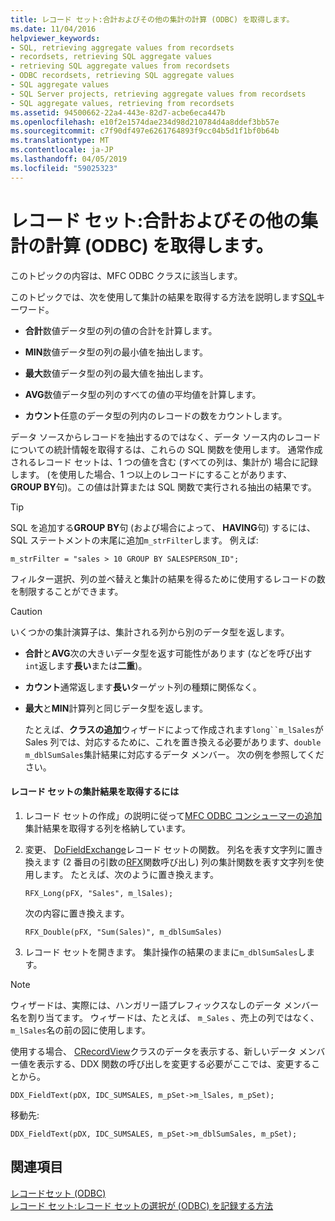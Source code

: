 ```yaml
---
title: レコード セット:合計およびその他の集計の計算 (ODBC) を取得します。
ms.date: 11/04/2016
helpviewer_keywords:
- SQL, retrieving aggregate values from recordsets
- recordsets, retrieving SQL aggregate values
- retrieving SQL aggregate values from recordsets
- ODBC recordsets, retrieving SQL aggregate values
- SQL aggregate values
- SQL Server projects, retrieving aggregate values from recordsets
- SQL aggregate values, retrieving from recordsets
ms.assetid: 94500662-22a4-443e-82d7-acbe6eca447b
ms.openlocfilehash: e10f2e1574dae234d98d210784d4a8ddef3bb57e
ms.sourcegitcommit: c7f90df497e6261764893f9cc04b5d1f1bf0b64b
ms.translationtype: MT
ms.contentlocale: ja-JP
ms.lasthandoff: 04/05/2019
ms.locfileid: "59025323"
---
```

# <a name="recordset-obtaining-sums-and-other-aggregate-results-odbc"></a>レコード セット:合計およびその他の集計の計算 (ODBC) を取得します。

このトピックの内容は、MFC ODBC クラスに該当します。

このトピックでは、次を使用して集計の結果を取得する方法を説明します[SQL](../../data/odbc/sql.md)キーワード。

- **合計**数値データ型の列の値の合計を計算します。

- **MIN**数値データ型の列の最小値を抽出します。

- **最大**数値データ型の列の最大値を抽出します。

- **AVG**数値データ型の列のすべての値の平均値を計算します。

- **カウント**任意のデータ型の列内のレコードの数をカウントします。

データ ソースからレコードを抽出するのではなく、データ ソース内のレコードについての統計情報を取得するは、これらの SQL 関数を使用します。 通常作成されるレコード セットは、1 つの値を含む (すべての列は、集計が) 場合に記録します。 (を使用した場合、1 つ以上のレコードにすることがあります、 **GROUP BY**句)。この値は計算または SQL 関数で実行される抽出の結果です。

> [!TIP]
>  SQL を追加する**GROUP BY**句 (および場合によって、 **HAVING**句) するには、SQL ステートメントの末尾に追加`m_strFilter`します。 例えば:

```
m_strFilter = "sales > 10 GROUP BY SALESPERSON_ID";
```

フィルター選択、列の並べ替えと集計の結果を得るために使用するレコードの数を制限することができます。

> [!CAUTION]
>  いくつかの集計演算子は、集計される列から別のデータ型を返します。

- **合計**と**AVG**次の大きいデータ型を返す可能性があります (などを呼び出す`int`返します**長い**または**二重**)。

- **カウント**通常返します**長い**ターゲット列の種類に関係なく。

- **最大**と**MIN**計算列と同じデータ型を返します。

     たとえば、**クラスの追加**ウィザードによって作成されます`long``m_lSales`が Sales 列では、対応するために、これを置き換える必要があります、`double m_dblSumSales`集計結果に対応するデータ メンバー。 次の例を参照してください。

#### <a name="to-obtain-an-aggregate-result-for-a-recordset"></a>レコード セットの集計結果を取得するには

1. レコード セットの作成」の説明に従って[MFC ODBC コンシューマーの追加](../../mfc/reference/adding-an-mfc-odbc-consumer.md)集計結果を取得する列を格納しています。

1. 変更、 [DoFieldExchange](../../mfc/reference/crecordset-class.md#dofieldexchange)レコード セットの関数。 列名を表す文字列に置き換えます (2 番目の引数の[RFX](../../data/odbc/record-field-exchange-using-rfx.md)関数呼び出し) 列の集計関数を表す文字列を使用します。 たとえば、次のように置き換えます。

    ```
    RFX_Long(pFX, "Sales", m_lSales);
    ```

     次の内容に置き換えます。

    ```
    RFX_Double(pFX, "Sum(Sales)", m_dblSumSales)
    ```

1. レコード セットを開きます。 集計操作の結果のままに`m_dblSumSales`します。

> [!NOTE]
>  ウィザードは、実際には、ハンガリー語プレフィックスなしのデータ メンバー名を割り当てます。 ウィザードは、たとえば、 `m_Sales` 、売上の列ではなく、`m_lSales`名の前の図に使用します。

使用する場合、 [CRecordView](../../mfc/reference/crecordview-class.md)クラスのデータを表示する、新しいデータ メンバー値を表示する、DDX 関数の呼び出しを変更する必要がここでは、変更することから。

```
DDX_FieldText(pDX, IDC_SUMSALES, m_pSet->m_lSales, m_pSet);
```

移動先:

```
DDX_FieldText(pDX, IDC_SUMSALES, m_pSet->m_dblSumSales, m_pSet);
```

## <a name="see-also"></a>関連項目

[レコードセット (ODBC)](../../data/odbc/recordset-odbc.md)<br/>
[レコード セット:レコード セットの選択が (ODBC) を記録する方法](../../data/odbc/recordset-how-recordsets-select-records-odbc.md)